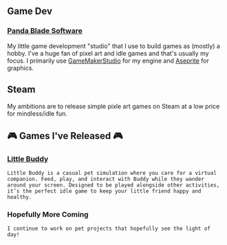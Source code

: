 ## Game Dev

### [Panda Blade Software](https://store.steampowered.com/curator/45248396)
My little game development "studio" that I use to build games as (mostly) a hobby. I've a huge fan of pixel art and idle games and that's usually my focus. I primarily use [GameMakerStudio](https://gamemaker.io/en) for my engine and [Aseprite](https://www.aseprite.org/) for graphics.

## Steam
My ambitions are to release simple pixle art games on Steam at a low price for mindless/idle fun.

🎮 Games I've Released 🎮
---
### [Little Buddy](https://store.steampowered.com/app/3289230/Little_Buddy/)
```
Little Buddy is a casual pet simulation where you care for a virtual companion. Feed, play, and interact with Buddy while they wander around your screen. Designed to be played alongside other activities, it’s the perfect idle game to keep your little friend happy and healthy.
```

### Hopefully More Coming
```
I continue to work on pet projects that hopefully see the light of day!
```



